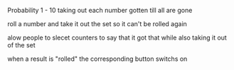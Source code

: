 Probability 1 - 10 taking out each number gotten till all are gone

roll a number and take it out the set so it can't be rolled again

alow people to slecet counters to say that it got that while also taking it out of the set

when a result is "rolled" the corresponding button switchs on